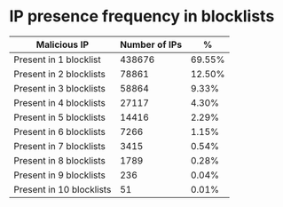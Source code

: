# IP presence frequency in blocklists
| Malicious IP | Number of IPs | % |
|----|----|----|
| Present in 1 blocklist | 438676 | 69.55% |
| Present in 2 blocklists | 78861 | 12.50% |
| Present in 3 blocklists | 58864 | 9.33% |
| Present in 4 blocklists | 27117 | 4.30% |
| Present in 5 blocklists | 14416 | 2.29% |
| Present in 6 blocklists | 7266 | 1.15% |
| Present in 7 blocklists | 3415 | 0.54% |
| Present in 8 blocklists | 1789 | 0.28% |
| Present in 9 blocklists | 236 | 0.04% |
| Present in 10 blocklists | 51 | 0.01% |
